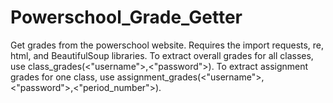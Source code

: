 # Powerschool_Grade_Getter
Get grades from the powerschool website. Requires the import requests, re, html, and BeautifulSoup libraries. To extract overall grades for all classes, use class_grades(<"username">,<"password">). To extract assignment grades for one class, use assignment_grades(<"username">,<"password">,<"period_number">).
